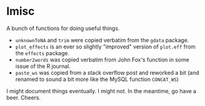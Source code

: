 Imisc
=====
A bunch of functions for doing useful things. 

* `unknownToNA` and `trim` were copied verbatim from the `gdata` package.
* `plot_effects` is an ever so slightly "improved" version of `plot.eff` from the `effects` package. 
* `number2words` was copied verbatim from John Fox's function in some issue of the R journal.
* `paste_ws` was copied from a stack overflow post and reworked a bit (and renamed to sound a bit more like the MySQL function `CONCAT_WS`)

I might document things eventually. I might not. In the meantime, go have a beer. Cheers. 
